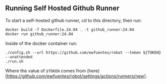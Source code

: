 
Running Self Hosted Github Runner
---------------------------------

To start a self-hosted github runner, cd to this directory, then run:
```
docker build -f Dockerfile.24.04 . -t github_runner:24.04
docker run github_runner:24.04
```

Inside of the docker container run:
```
./config.sh --url https://github.com/ewfuentes/robot --token ${TOKEN} --unattended
./run.sh
```
Where the value of `$TOKEN` comes from (here)[https://github.com/ewfuentes/robot/settings/actions/runners/new].

